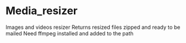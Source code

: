 # Media_resizer
Images and videos resizer
Returns resized files zipped and ready to be mailed
Need ffmpeg installed and added to the path
